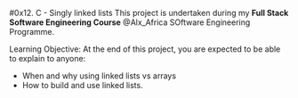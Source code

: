 #0x12. C - Singly linked lists
This project is undertaken during my **Full Stack Software Engineering Course** @Alx_Africa SOftware Engineering Programme.

Learning Objective:
At the end of this project, you are expected to be able to explain to anyone:
* When and why using linked lists vs arrays
* How to build and use linked lists.

